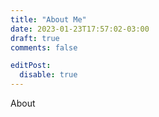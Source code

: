 ```yaml
---
title: "About Me"
date: 2023-01-23T17:57:02-03:00
draft: true
comments: false

editPost:
  disable: true
---
```


About
